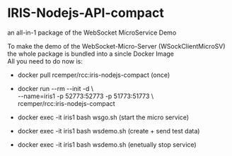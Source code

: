 # IRIS-Nodejs-API-compact
an all-in-1 package of the WebSocket MicroService Demo 

To make the demo of the WebSocket-Micro-Server (WSockClientMicroSV)  
the whole package is bundled into a sincle Docker Image   
All you need to do now is:   
- docker pull rcemper/rcc:iris-nodejs-compact  (once)
  
- docker run --rm --init -d \  
  --name=iris1 -p 52773:52773 -p 51773:51773 \  
  rcemper/rcc:iris-nodejs-compact  

- docker exec -it iris1 bash wsgo.sh   (start the micro service)

- docker exec -it iris1 bash wsdemo.sh  (create + send test data)

- docker exec -it iris1 bash wsdemo.sh  (enetually stop service)
